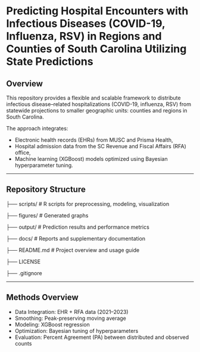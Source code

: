 # Predicting Hospital Encounters with Infectious Diseases (COVID-19, Influenza, RSV) in Regions and Counties of South Carolina Utilizing State Predictions

## Overview

This repository provides a flexible and scalable framework to distribute infectious disease–related hospitalizations (COVID-19, influenza, RSV) from statewide projections to smaller geographic units: counties and regions in South Carolina.

The approach integrates:
- Electronic health records (EHRs) from MUSC and Prisma Health,
- Hospital admission data from the SC Revenue and Fiscal Affairs (RFA) office,
- Machine learning (XGBoost) models optimized using Bayesian hyperparameter tuning.

---

## Repository Structure


├── scripts/                 # R scripts for preprocessing, modeling, visualization

├── figures/                 # Generated graphs 

├── output/                  # Prediction results and performance metrics

├── docs/                    # Reports and supplementary documentation

├── README.md                # Project overview and usage guide

├── LICENSE                  

├── .gitignore               

---

## Methods Overview

- Data Integration: EHR + RFA data (2021–2023)
- Smoothing: Peak-preserving moving average
- Modeling: XGBoost regression
- Optimization: Bayesian tuning of hyperparameters
- Evaluation: Percent Agreement (PA) between distributed and observed counts
  



